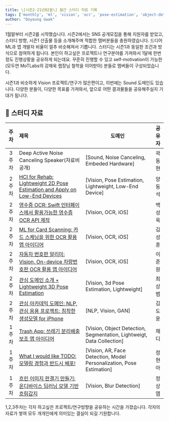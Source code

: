 ```yaml
---
title: \[시즌2-21년02월\] 월간 스터디 자료 기록
tags: ['monthly', 'ml', 'vision', 'ocr', 'pose-estimation', 'object-detection', 'model-personalization', 'gan', 'sound', 'nlp', 'ios', 'embedded hardware']
author: "Doyoung Gwak"
---
```


1월말부터 시즌2를 시작했습니다. 시즌2에서는 SNS 공개모집을 통해 지원자를 받았고, 스터디 방향, 시즌1 산출물 등을 소개해주며 적합한 맴버분들을 충원하였습니다. 드디어 ML과 앱 개발자 비율이 얼추 비슷해져서 기쁩니다. 스터디는 시즌1과 동일한 조건과 방식으로 참여하게 됩니다. 본인이 하고싶은 프로젝트나 연구분야를 가져와서 1달에 한번 정도 진행상황을 공유하게 되는데요. 꾸준히 진행할 수 있고 self-motivation이 가능한(모두연 MoTLabs의 강재욱 랩장님 철학을 이어받아) 분들로 맴버들이 구성되었습니다. 

시즌1과 비슷하게 Vision 프로젝트/연구가 많은편이고, 이번에는 Sound 도메인도 있습니다. 다양한 분들이, 다양한 목표를 가져와서, 앞으로 어떤 결과물들을 공유해주실지 기대가 됩니다. 

## 📕 스터디 자료

주차 | 제목 | 도메인 | 공유자
:---: | :--- | --- | :---:
3주차 | Deep Active Noise Canceling Speaker(자료비공개) | [Sound, Noise Canceling, Embeded Hardware] | 곽동현 
2주차 | [HCI for Rehab: Lightweight 2D Pose Estimation and Apply on Low-End Devices](https://docs.google.com/presentation/d/1Wheyi9FCIqqBAqDlkri3jN5Buv7TwpLEkksqH3cMctE/edit?usp=sharing) | [Vision, Pose Estimation, Lightweight, Low-End Device] | 양동석 
2주차 | [영수증 OCR: Swift 인터페이스에서 활용가능한 영수증 OCR API 제작](https://drive.google.com/file/d/13DVQA0XHhRT31TRhn3Tt_eRUd5QxDIzI/view?usp=sharing) | [Vision, OCR, iOS] | 백성욱 
2주차 | [ML for Card Scanning: 카드 스케닝을 위한 OCR 활용 앱 아이디어](https://docs.google.com/presentation/d/1crSpG_MSpP2GX_0-X9AIDTHF9ERUI5ifu8VFkLsS-7c/edit?usp=sharing) | [Vision, OCR, iOS]  | 김성훈 
2주차 | [자동차 번호판 알리미: Vision, On-device 차량번호판 OCR 활용 앱 아이디어](https://docs.google.com/presentation/d/1_5IwIHLJCuQEEvzW-Tmm_4bYWFKj1UZ_wbfIKHSUkMQ/edit?usp=sharing) | [Vision, OCR, iOS] | 이준원 
2주차 | [관심 도메인 소개 + Lightweight 3D Pose Estimation](https://drive.google.com/file/d/10liftDCYe_nWyahrc-YLUH5Cyshkl1JK/view?usp=sharing) | [Vision, 3d Pose Estimation, Lightweight] | 최상범 
2주차 | [관심 아카데믹 도메인: NLP, 관심 응용 프로젝트: 침착한 생성모델 for iPhone](https://docs.google.com/presentation/d/1cvC_8w3y8F7qpk6LlOkIu3n3FEyaFOl63MUwdR4-btw/edit?usp=sharing) | [NLP, Vision, GAN] | 김도윤 
1주차 | [Trash App: 쓰레기 분리배출 보조 앱 아이디어](https://docs.google.com/presentation/d/1wSxOFxj34WbwGUiKwQDwKXM3SrdipqGyeMGc1J46Nzo/edit?usp=sharing) | [Vision, Object Detection, Segmentation, Lightweigt, Data Collection] | 채디 
1주차 | [What I would like TODO: 모델링 경험과 반드시 배포!](https://drive.google.com/file/d/1w6DMSMbbVK2BopL2z076SzQ8Uyv735nx/view?usp=sharing) | [Vision, AR, Face Detection, Model Personalization, Pose Estimation] | 정현아 
1주차 | [흐린 이미지 판결기 만들기: 온디바이스 딥러닝 모델 기반 흐림감지](https://drive.google.com/file/d/1YMRhMijwucHDRe2UYbhyV8wtR8wfNbco/view?usp=sharing) | [Vision, Blur Detection] | 정상엽 


1,2,3주차는 각자 하고싶은 프로젝트/연구방향을 공유하는 시간을 가졌습니다. 각자의 자료가 쌓여 모두 개개인에게 의미있는 결실이 되길 기원합니다.
